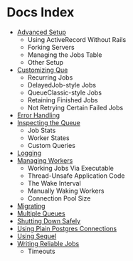 Docs Index
==============

- [Advanced Setup](docs/advanced_setup.md)
  - Using ActiveRecord Without Rails
  - Forking Servers
  - Managing the Jobs Table
  - Other Setup
- [Customizing Que](docs/customizing_que.md)
  - Recurring Jobs
  - DelayedJob-style Jobs
  - QueueClassic-style Jobs
  - Retaining Finished Jobs
  - Not Retrying Certain Failed Jobs
- [Error Handling](docs/error_handling.md)
- [Inspecting the Queue](docs/inspecting_the_queue.md)
  - Job Stats
  - Worker States
  - Custom Queries
- [Logging](docs/logging.md)
- [Managing Workers](docs/managing_workers.md)
  - Working Jobs Via Executable
  - Thread-Unsafe Application Code
  - The Wake Interval
  - Manually Waking Workers
  - Connection Pool Size
- [Migrating](docs/migrating.md)
- [Multiple Queues](docs/multiple_queues.md)
- [Shutting Down Safely](docs/shutting_down_safely.md)
- [Using Plain Postgres Connections](docs/using_plain_connections.md)
- [Using Sequel](docs/using_sequel.md)
- [Writing Reliable Jobs](docs/writing_reliable_jobs.md)
  - Timeouts
